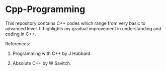Cpp-Programming
================

This repository contains C++ codes which range from very basic to advanced 
level. It highlights my gradual improvement in understanding and coding in 
C++. 


References: 

1. Programming with C++ by J Hubbard 

2. Absolute C++ by W Savitch. 